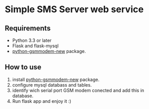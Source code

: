 # Simple SMS Server web service
## Requirements
- Python 3.3 or later
- Flask and flask-mysql
- [python-gsmmodem-new](https://github.com/babca/python-gsmmodem) package.

## How to use
1. install [python-gsmmodem-new](https://github.com/babca/python-gsmmodem) package.
2. configure mysql databass and tables.
3. identify wich serial port GSM modem conected and add this in database.
4. Run flask app and enjoy it :)